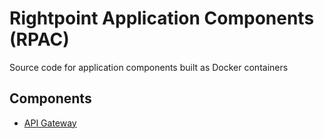 # Rightpoint Application Components (RPAC)
Source code for application components built as Docker containers

## Components
- [API Gateway](https://github.com/RightpointLabs/rpac-api-gateway)
